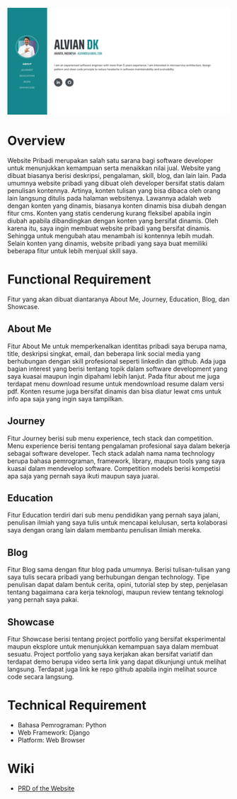 ![](personal.PNG)
# Overview
Website Pribadi merupakan salah satu sarana bagi software developer untuk menunjukkan kemampuan serta menaikkan nilai jual. Website yang dibuat biasanya berisi deskripsi, pengalaman, skill, blog, dan lain lain. Pada umumnya website pribadi yang dibuat oleh developer bersifat statis dalam penulisan kontennya. Artinya, konten tulisan yang bisa dibaca oleh orang lain langsung ditulis pada halaman websitenya. Lawannya adalah web dengan konten yang dinamis, biasanya konten dinamis bisa diubah dengan fitur cms. Konten yang statis cenderung kurang fleksibel apabila ingin diubah apabila dibandingkan dengan konten yang bersifat dinamis. Oleh karena itu, saya ingin membuat website pribadi yang bersifat dinamis. Sehingga untuk mengubah atau menambah isi kontennya lebih mudah. Selain konten yang dinamis, website pribadi yang saya buat memiliki beberapa fitur untuk lebih menjual skill saya. 

# Functional Requirement
Fitur yang akan dibuat diantaranya About Me, Journey, Education, Blog, dan Showcase.
## About Me
Fitur About Me untuk memperkenalkan identitas pribadi saya berupa nama, title, deskripsi singkat, email, dan beberapa link social media yang berhubungan dengan skill profesional seperti linkedin dan github. Ada juga bagian interest yang berisi tentang topik dalam software development yang saya kuasai maupun ingin dipahami lebih lanjut. Pada fitur about me juga terdapat menu download resume untuk mendownload resume dalam versi pdf. Konten resume juga bersifat dinamis dan bisa diatur lewat cms untuk info apa saja yang ingin saya tampilkan.

## Journey
Fitur Journey berisi sub menu experience, tech stack dan competition. Menu experience berisi tentang pengalaman profesional saya dalam bekerja sebagai software developer. Tech stack adalah nama nama technology berupa bahasa pemrograman, framework, library, maupun tools yang saya kuasai dalam mendevelop software. Competition models berisi kompetisi apa saja  yang pernah saya ikuti maupun saya juarai.  

## Education
Fitur Education terdiri dari sub menu pendidikan yang pernah saya jalani, penulisan ilmiah yang saya tulis untuk mencapai kelulusan, serta kolaborasi saya dengan orang lain dalam membantu penulisan ilmiah mereka.

## Blog
Fitur Blog sama dengan fitur blog pada umumnya. Berisi tulisan-tulisan yang saya tulis secara pribadi yang berhubungan dengan technology. Tipe penulisan dapat dalam bentuk cerita, opini, tutorial step by step, penjelasan tentang bagaimana cara kerja teknologi, maupun review tentang teknologi yang pernah saya pakai.

## Showcase
Fitur Showcase berisi tentang project portfolio yang bersifat eksperimental maupun eksplore untuk menunjukkan kemampuan saya dalam membuat sesuatu. Project portfolio yang saya kerjakan akan bersifat variatif dan terdapat demo berupa video serta link yang dapat dikunjungi untuk melihat langsung. Terdapat juga link ke repo github apabila ingin melihat source code secara langsung.

# Technical Requirement
* Bahasa Pemrograman: Python
* Web Framework: Django
* Platform: Web Browser

# Wiki
* [PRD of the Website](https://github.com/alviandk/personal_website/wiki/PRD---Alvian's-Personal-Website)

